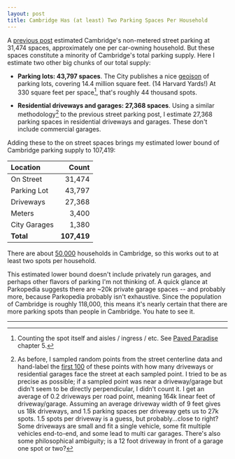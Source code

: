 ```yaml
---
layout: post
title: Cambridge Has (at least) Two Parking Spaces Per Household
---
```


A [previous post](https://evanfields.net/Cambridge-Street-Parking/) estimated Cambridge's non-metered street parking at 31,474 spaces, approximately one per car-owning household. But these spaces constitute a minority of Cambridge's total parking supply. Here I estimate two other big chunks of our total supply:

* **Parking lots: 43,797 spaces**. The City publishes a nice [geojson](https://github.com/cambridgegis/cambridgegis_data/blob/main/Basemap/Parking_Lots/BASEMAP_ParkingLots.geojson) of parking lots, covering 14.4 million square feet. (14 Harvard Yards!) At 330 square feet per space[^1], that's roughly 44 thousand spots.

* **Residential driveways and garages: 27,368 spaces**. Using a similar methodology[^2] to the previous street parking post, I estimate 27,368 parking spaces in residential driveways and garages. These don't include commercial garages.

Adding these to the on street spaces brings my estimated lower bound of Cambridge parking supply to 107,419:


| Location      | Count       |
|:--------------|------------:|
| On Street     | 31,474      |
| Parking Lot   | 43,797      |
| Driveways     | 27,368      |
| Meters        | 3,400       |
| City Garages  | 1,380       |
| **Total**     | **107,419** |

There are about [50,000](https://www.census.gov/quickfacts/fact/table/cambridgecitymassachusetts/PST045222) households in Cambridge, so this works out to at least two spots per household.

This estimated lower bound doesn't include privately run garages, and perhaps other flavors of parking I'm not thinking of. A quick glance at Parkopedia suggests there are ~20k private garage spaces -- and probably more, because Parkopedia probably isn't exhaustive. Since the population of Cambridge is roughly 118,000, this means it's nearly certain that there are more parking spots than people in Cambridge. You hate to see it.

----

[^1]: Counting the spot itself and aisles / ingress / etc. See [Paved Paradise](https://www.goodreads.com/en/book/show/63329951) chapter 5.
[^2]: As before, I sampled random points from the street centerline data and hand-label the [first 100](https://docs.google.com/spreadsheets/d/1RfaNiy9ffQXxVF3iaUqUZ_rKnj8DcR9nGHgFtD1n24c/edit#gid=1999403840) of these points with how many driveways or residential garages face the street at each sampled point. I tried to be as precise as possible; if a sampled point was near a driveway/garage but didn't seem to be directly perpendicular, I didn't count it. I get an average of 0.2 driveways per road point, meaning 164k linear feet of driveway/garage. Assuming an average driveway width of 9 feet gives us 18k driveways, and 1.5 parking spaces per driveway gets us to 27k spots. 1.5 spots per driveway is a guess, but probably...close to right? Some driveways are small and fit a single vehicle, some fit multiple vehicles end-to-end, and some lead to multi car garages. There's also some philosophical ambiguity; is a 12 foot driveway in front of a garage one spot or two?